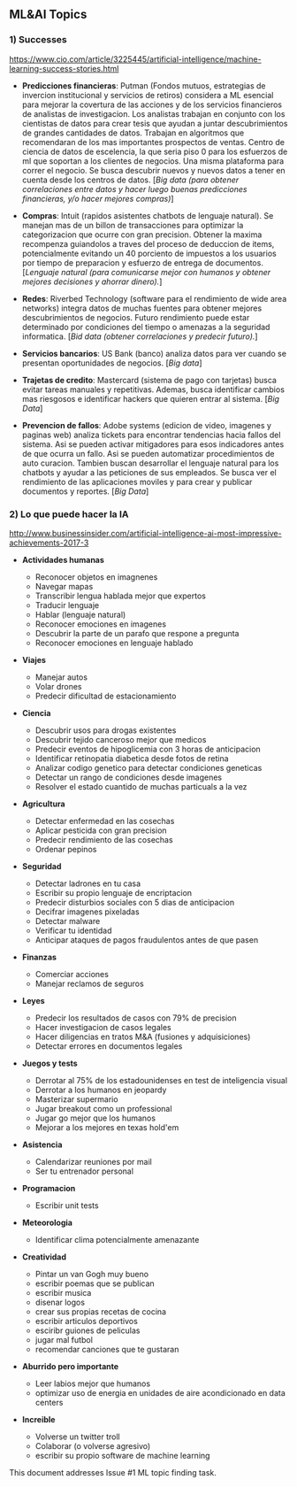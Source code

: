 ## ML&AI Topics 


### 1) Successes

https://www.cio.com/article/3225445/artificial-intelligence/machine-learning-success-stories.html

- **Predicciones financieras**: Putman (Fondos mutuos, estrategias de invercion institucional y
servicios de retiros) considera a ML esencial para mejorar 
la covertura de las acciones y de los servicios financieros
de analistas de investigacion. 
Los analistas trabajan en conjunto con los cientistas de datos
para crear tesis que ayudan a juntar descubrimientos de grandes
cantidades de datos. Trabajan en algoritmos que recomendaran
de los mas importantes prospectos de ventas.
Centro de ciencia de datos de escelencia, la que seria piso 0
para los esfuerzos de ml que soportan a los clientes de negocios.
Una misma plataforma para correr el negocio.
Se busca descubrir nuevos y nuevos datos a tener en cuenta desde
los centros de datos. [_Big data (para obtener correlaciones entre datos
y hacer luego buenas predicciones financieras, y/o hacer mejores compras)_]

- **Compras**: Intuit (rapidos asistentes chatbots de lenguaje natural).
Se manejan mas de un billon de transacciones para optimizar
la categorizacion que ocurre con gran precision. Obtener
la maxima recompenza guiandolos a traves del proceso de deduccion
de items, potencialmente evitando un 40 porciento de impuestos
a los usuarios por tiempo de preparacion y esfuerzo de entrega de
documentos. [_Lenguaje natural (para comunicarse mejor con humanos
y obtener mejores decisiones y ahorrar dinero)._]

- **Redes**: Riverbed Technology (software para el rendimiento de
wide area networks) integra datos de muchas fuentes para obtener
mejores descubrimientos de negocios. Futuro rendimiento puede estar
determinado por condiciones del tiempo o amenazas a la seguridad
informatica. [_Bid data (obtener correlaciones y predecir futuro)._]

- **Servicios bancarios**: US Bank (banco) analiza datos para
ver cuando se presentan oportunidades de negocios. [_Big data_]

- **Trajetas de credito**: Mastercard (sistema de pago con tarjetas) 
busca evitar tareas manuales y repetitivas. Ademas, busca identificar 
cambios mas riesgosos e identificar hackers que quieren entrar al sistema.
[_Big Data_]

- **Prevencion de fallos**: Adobe systems (edicion de video, imagenes y 
paginas web) analiza tickets para encontrar tendencias hacia fallos del 
sistema. Asi se pueden activar mitigadores para esos indicadores antes 
de que ocurra un fallo. Asi se pueden automatizar procedimientos de auto 
curacion. Tambien buscan desarrollar el lenguaje natural para los chatbots 
y ayudar a las peticiones de sus empleados. Se busca ver el rendimiento de 
las aplicaciones moviles y para crear y publicar documentos y reportes. [_Big Data_]


### 2) Lo que puede hacer la IA

http://www.businessinsider.com/artificial-intelligence-ai-most-impressive-achievements-2017-3

- **Actividades humanas** 
  - Reconocer objetos en imagnenes
  - Navegar mapas
  - Transcribir lengua hablada mejor que expertos
  - Traducir lenguaje
  - Hablar (lenguaje natural)
  - Reconocer emociones en imagenes
  - Descubrir la parte de un parafo que respone a pregunta
  - Reconocer emociones en lenguaje hablado

- **Viajes**
  - Manejar autos
  - Volar drones
  - Predecir dificultad de estacionamiento

- **Ciencia**
  - Descubrir usos para drogas existentes
  - Descubrir tejido canceroso mejor que medicos
  - Predecir eventos de hipoglicemia con 3 horas de anticipacion
  - Identificar retinopatia diabetica desde fotos de retina
  - Analizar codigo genetico para detectar condiciones geneticas
  - Detectar un rango de condiciones desde imagenes
  - Resolver el estado cuantido de muchas particuals a la vez

- **Agricultura**
  - Detectar enfermedad en las cosechas
  - Aplicar pesticida con gran precision
  - Predecir rendimiento de las cosechas
  - Ordenar pepinos

- **Seguridad**
  - Detectar ladrones en tu casa
  - Escribir su propio lenguaje de encriptacion
  - Predecir disturbios sociales con 5 dias de anticipacion
  - Decifrar imagenes pixeladas
  - Detectar malware
  - Verificar tu identidad
  - Anticipar ataques de pagos fraudulentos antes de que pasen

- **Finanzas**
  - Comerciar acciones
  - Manejar reclamos de seguros

- **Leyes**
  - Predecir los resultados de casos con 79% de precision
  - Hacer investigacion de casos legales
  - Hacer diligencias en tratos M&A (fusiones y adquisiciones)
  - Detectar errores en documentos legales

- **Juegos y tests**
  - Derrotar al 75% de los estadounidenses en test de inteligencia visual
  - Derrotar a los humanos en jeopardy
  - Masterizar supermario
  - Jugar breakout como un professional
  - Jugar go mejor que los humanos
  - Mejorar a los mejores en texas hold'em

- **Asistencia**
  - Calendarizar reuniones por mail
  - Ser tu entrenador personal

- **Programacion**
  - Escribir unit tests

- **Meteorologia**
  - Identificar clima potencialmente amenazante

- **Creatividad**
  - Pintar un van Gogh muy bueno
  - escribir poemas que se publican
  - escribir musica
  - disenar logos
  - crear sus propias recetas de cocina
  - escribir articulos deportivos
  - esciribr guiones de peliculas
  - jugar mal futbol
  - recomendar canciones que te gustaran

- **Aburrido pero importante**
  - Leer labios mejor que humanos
  - optimizar uso de energia en unidades de aire acondicionado en data centers

- **Increible**
  - Volverse un twitter troll
  - Colaborar (o volverse agresivo)
  - escribir su propio software de machine learning
  
  
This document addresses Issue #1 ML topic finding task.
